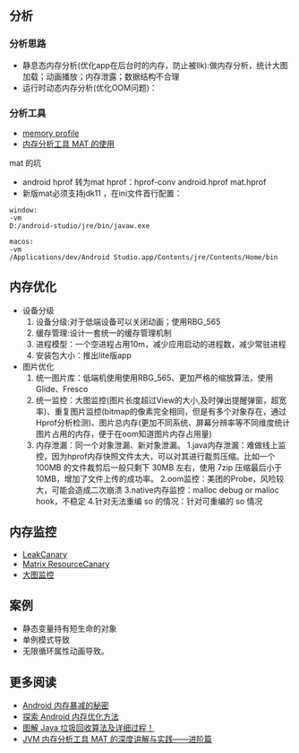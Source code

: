 
## 分析

### 分析思路
- 静息态内存分析(优化app在后台时的内存，防止被llk):做内存分析，统计大图加载；动画播放；内存泄露；数据结构不合理
- 运行时动态内存分析(优化OOM问题)：

### 分析工具
- [memory profile](https://developer.android.com/studio/profile/memory-profiler)
- [内存分析工具 MAT 的使用](http://www.cnblogs.com/tianzhijiexian/p/4268131.html)

mat 的坑

- android hprof 转为mat hprof：hprof-conv android.hprof mat.hprof
- 新版mat必须支持jdk11 ，在ini文件首行配置：
```
window:
-vm
D:/android-studio/jre/bin/javaw.exe

macos:
-vm
/Applications/dev/Android Studio.app/Contents/jre/Contents/Home/bin
```

## 内存优化
- 设备分级
    1. 设备分级:对于低端设备可以关闭动画；使用RBG_565
    2. 缓存管理:设计一套统一的缓存管理机制
    3. 进程模型：一个空进程占用10m，减少应用启动的进程数，减少常驻进程
    4. 安装包大小：推出lite版app
- 图片优化
    1. 统一图片库：低端机使用使用RBG_565、更加严格的缩放算法，使用Glide、Fresco
    2. 统一监控：大图监控(图片长度超过View的大小,及时弹出提醒弹窗，超宽率)、重复图片监控(bitmap的像素完全相同，但是有多个对象存在，通过Hprof分析检测)、图片总内存(更加不同系统、屏幕分辨率等不同维度统计图片占用的内存，便于在oom知道图片内存占用量)
    3. 内存泄漏：同一个对象泄漏、新对象泄漏。
            1.java内存泄漏：难做线上监控，因为hprof内存快照文件太大，可以对其进行裁剪压缩。比如一个 100MB 的文件裁剪后一般只剩下 30MB 左右，使用 7zip 压缩最后小于 10MB，增加了文件上传的成功率。
            2.oom监控：美团的Probe，风险较大，可能会造成二次崩溃
            3.native内存监控：malloc debug or malloc hook，不稳定
            4.针对无法重编 so 的情况：针对可重编的 so 情况


## 内存监控
- [LeakCanary](https://github.com/square/leakcanary)
- [Matrix ResourceCanary](https://github.com/Tencent/matrix/wiki/Matrix-Android-ResourceCanary)
- [大图监控]()



## 案例
- 静态变量持有短生命的对象
- 单例模式导致
- 无限循环属性动画导致。

## 更多阅读
- [Android 内存暴减的秘密](https://cloud.tencent.com/developer/article/1013705)
- [探索 Android 内存优化方法](https://juejin.cn/post/6844903897958449166#heading-35)
- [图解 Java 垃圾回收算法及详细过程！](https://xie.infoq.cn/article/9d4830f6c0c1e2df0753f9858)
- [JVM 内存分析工具 MAT 的深度讲解与实践——进阶篇](https://juejin.cn/post/6911624328472133646#heading-24)